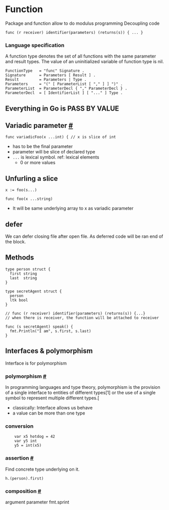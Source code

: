 # Function

Package and function allow to do modulus programming
Decoupling code
```
func (r receiver) identifier(parameters) (returns(s)) { ... }
```
### Language specification
A function type denotes the set of all functions with the same parameter and result types. The value of an uninitialized variable of function type is nil.

```
FunctionType   = "func" Signature .
Signature      = Parameters [ Result ] .
Result         = Parameters | Type .
Parameters     = "(" [ ParameterList [ "," ] ] ")" .
ParameterList  = ParameterDecl { "," ParameterDecl } .
ParameterDecl  = [ IdentifierList ] [ "..." ] Type .
```

## Everything in Go is PASS BY VALUE

## Variadic parameter [#](https://golang.org/ref/spec#Passing_arguments_to_..._parameters)

```
func variadicFoo(x ...int) { // x is slice of int
```

- has to be the final parameter
- parameter will be slice of declared type
- `...` is lexical symbol. ref: lexical elements
  - 0 or more values


## Unfurling a slice

```
x := foo(s...)

func foo(x ...string)
```

- It will be same underlying array to x as variadic parameter


## defer
We can defer closing file after open file.
As deferred code will be ran end of the block.


## Methods

```
type person struct {
  first string
  last  string
}

type secretAgent struct {
  person
  ltk bool
}

// func (r receiver) identifier(parameters) (returns(s)) {...}
// when there is receiver, the function will be attached to receiver

func (s secretAgent) speak() {
  fmt.Println("I am", s.first, s.last)
}
```

## Interfaces & polymorphism

Interface is for polymorphism

### polymorphism [#](https://en.wikipedia.org/wiki/Polymorphism_(computer_science))
In programming languages and type theory, polymorphism is the provision of a single interface to entities of different types[1] or the use of a single symbol to represent multiple different types.[


- classically: Interface allows us behave
- a value can be more than one type



### conversion

```
	var x5 hotdog = 42
	var y5 int
	y5 = int(x5)
```

### assertion [#](https://en.wikipedia.org/wiki/Assertion_(software_development))
Find concrete type underlying on it.
```
h.(person).first)
```

### composition [#](https://www.ardanlabs.com/blog/2015/09/composition-with-go.html)


argument
parameter
fmt.sprint


